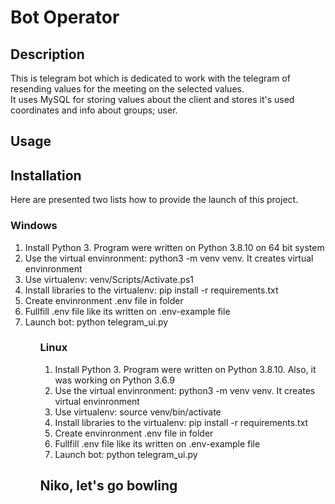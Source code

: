 <h1>Bot Operator</h1>
<h2>Description</h2>
<p>
    This is telegram bot which is dedicated to work with the telegram of resending values for the meeting on the selected values.<br>
    It uses MySQL for storing values about the client and stores it's used coordinates and info about groups; user.
</p>
<h2>Usage</h2>
<h2>Installation</h2>
<p>
    Here are presented two lists how to provide the launch of this project.
</p>
<h3>Windows</h3>
<ol>
    <li>Install Python 3. Program were written on Python 3.8.10 on 64 bit system</li>
    <li>Use the virtual envinronment: python3 -m venv venv. It creates virtual envinronment</li>
    <li>Use virtualenv: venv/Scripts/Activate.ps1</li>
    <li>Install libraries to the virtualenv: pip install -r requirements.txt</li>
    <li>Create envinronment .env file in folder</li>
    <li>Fullfill .env file like its written on .env-example file</li>
    <li>Launch bot: python telegram_ui.py</li>
<ol>
<h3>Linux</h3>
<ol>
    <li>Install Python 3. Program were written on Python 3.8.10. Also, it was working on Python 3.6.9</li>
    <li>Use the virtual envinronment: python3 -m venv venv. It creates virtual envinronment</li>
    <li>Use virtualenv: source venv/bin/activate</li>
    <li>Install libraries to the virtualenv: pip install -r requirements.txt</li>
    <li>Create envinronment .env file in folder</li>
    <li>Fullfill .env file like its written on .env-example file</li>
    <li>Launch bot: python telegram_ui.py</li>
</ol>
<h2>Niko, let's go bowling</h2>
